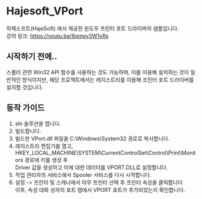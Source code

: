 # Hajesoft_VPort
하제소프트(HajeSoft) 에서 제공한 윈도우 프린터 포트 드라이버의 샘플입니다.   
강의 링크: https://youtu.be/8qmpy3W1yRs


## 시작하기 전에..
스풀러 관련 Win32 API 함수를 사용하는 것도 가능하며, 이를 이용해 설치하는 것이 일반적인 방식이지만,
해당 프로젝트에서는 레지스트리를 이용해 프린터 포트 드라이버를 설치할 것입니다.  

## 동작 가이드
1. sln 솔루션을 엽니다.
2. 빌드합니다.
3. 빌드한 VPort.dll 파일을 C:\Windows\System32 경로로 복사합니다.
4. 레지스트리 편집기를 열고, HKEY_LOCAL_MACHINE\SYSTEM\CurrentControlSet\Control\Print\Monitors 경로에 키를 생성 후   
   Driver 값을 생성하고 이에 대한 데이터를 VPORT.DLL로 설정합니다.
5. 작업 관리자의 서비스에서 Spooler 서비스를 다시 시작합니다.
6. 설정 -> 프린터 및 스캐너에서 아무 프린터 선택 후 프린터 속성을 클릭합니다   
   이후, 속성 대화 상자의 포트 탭에서 VPORT 포트가 추가되었는지 확인합니다.